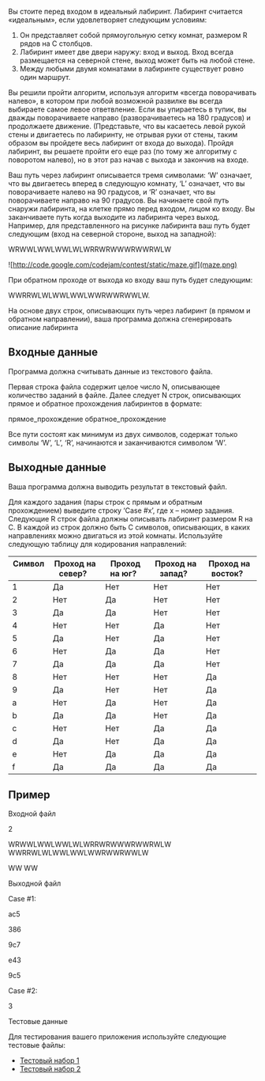 Вы стоите перед входом в идеальный лабиринт. Лабиринт считается «идеальным», если удовлетворяет следующим условиям:

1. Он представляет собой прямоугольную сетку комнат, размером R рядов на C столбцов.
1. Лабиринт имеет две двери наружу: вход и выход. Вход всегда размещается на северной стене, выход может быть на любой стене.
1. Между любыми двумя комнатами в лабиринте существует ровно один маршрут.

Вы решили пройти алгоритм, используя алгоритм «всегда поворачивать налево», в котором при любой возможной развилке вы всегда выбираете самое левое ответвление. Если вы упираетесь в тупик, вы дважды поворачиваете направо (разворачиваетесь на 180 градусов) и продолжаете движение. (Представьте, что вы касаетесь левой рукой стены и двигаетесь по лабиринту, не отрывая руки от стены, таким образом вы пройдете весь лабиринт от входа до выхода). Пройдя лабиринт, вы решаете пройти его еще раз (по тому же алгоритму с поворотом налево), но в этот раз начав с выхода и закончив на входе.

Ваш путь через лабиринт описывается тремя символами: ‘W’ означает, что вы двигаетесь вперед в следующую комнату, ‘L’ означает, что вы поворачиваете налево на 90 градусов, и ‘R’ означает, что вы поворачиваете направо на 90 градусов. Вы начинаете свой путь снаружи лабиринта, на клетке прямо перед входом, лицом ко входу. Вы заканчиваете путь когда выходите из лабиринта через выход. Например, для представленного на рисунке лабиринта ваш путь будет следующим (вход на северной стороне, выход на западной):

WRWWLWWLWWLWLWRRWRWWWRWWRWLW

![http://code.google.com/codejam/contest/static/maze.gif](maze.png)

При обратном проходе от выхода ко входу ваш путь будет следующим: 

WWRRWLWLWWLWWLWWRWWRWWLW.

На основе двух строк, описывающих путь через лабиринт (в прямом и обратном направлении), ваша программа должна сгенерировать описание лабиринта
## Входные данные
Программа должна считывать данные из текстового файла.

Первая строка файла содержит целое число N, описывающее количество заданий в файле. Далее следует N строк, описывающих прямое и обратное прохождения лабиринтов в формате:

прямое\_прохождение обратное\_прохождение

Все пути состоят как минимум из двух символов, содержат только символы ‘W’, ‘L’, ‘R’, начинаются и заканчиваются символом ‘W’.
## Выходные данные
Ваша программа должна выводить результат в текстовый файл.

Для каждого задания (пары строк с прямым и обратным прохождением) выведите строку ‘Case #x’, где x – номер задания. Следующие R строк файла должны описывать лабиринт размером R на C. В каждой из строк должно быть C символов, описывающих, в каких направлениях можно двигаться из этой комнаты. Используйте следующую таблицу для кодирования направлений:

|**Символ**  |**Проход на север?**  |**Проход на юг?**  |**Проход на запад?**  |**Проход на восток?**  |
| - | - | - | - | - |
|1|Да|Нет|Нет|Нет|
|2|Нет|Да|Нет|Нет|
|3|Да|Да|Нет|Нет|
|4|Нет|Нет|Да|Нет|
|5|Да|Нет|Да|Нет|
|6|Нет|Да|Да|Нет|
|7|Да|Да|Да|Нет|
|8|Нет|Нет|Нет|Да|
|9|Да|Нет|Нет|Да|
|a|Нет|Да|Нет|Да|
|b|Да|Да|Нет|Да|
|c|Нет|Нет|Да|Да|
|d|Да|Нет|Да|Да|
|e|Нет|Да|Да|Да|
|f|Да|Да|Да|Да|
##
## Пример
Входной файл

2

WRWWLWWLWWLWLWRRWRWWWRWWRWLW WWRRWLWLWWLWWLWWRWWRWWLW

WW WW

Выходной файл

Case #1:

ac5

386

9c7

e43

9c5

Case #2:

3


Тестовые данные

Для тестирования вашего приложения используйте следующие тестовые файлы:

- [Тестовый набор 1](http://drive.google.com/open?id=0BzpEfu_ep6K3dDRZUEpEaDh6Q2s)
- [Тестовый набор 2](http://drive.google.com/open?id=0BzpEfu_ep6K3RTdoODNMdjZPWXc)

